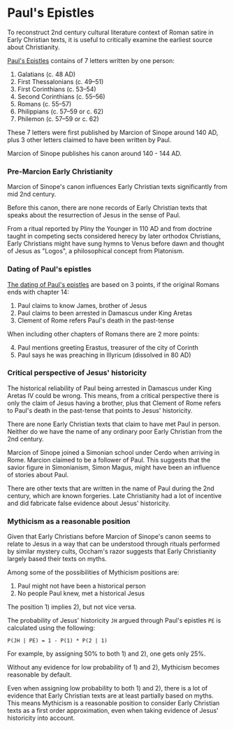 # Paul's Epistles

To reconstruct 2nd century cultural literature context of Roman satire in Early Christian texts,
it is useful to critically examine the earliest source about Christianity.

[Paul's Epistles](https://en.wikipedia.org/wiki/Pauline_epistles) contains of 7 letters written by one person:

1. Galatians (c. 48 AD)
2. First Thessalonians (c. 49–51)
3. First Corinthians (c. 53–54)
4. Second Corinthians (c. 55–56)
5. Romans (c. 55–57)
6. Philippians (c. 57–59 or c. 62)
7. Philemon (c. 57–59 or c. 62)

These 7 letters were first published by Marcion of Sinope around 140 AD, plus 3 other letters claimed to have been written by Paul.

Marcion of Sinope publishes his canon around 140 - 144 AD.

### Pre-Marcion Early Christianity

Marcion of Sinope's canon influences Early Christian texts significantly from mid 2nd century.

Before this canon, there are none records of Early Christian texts that speaks about the resurrection of Jesus in the sense of Paul.

From a ritual reported by Pliny the Younger in 110 AD and from doctrine taught in competing sects considered herecy by later orthodox Christians,
Early Christians might have sung hymns to Venus before dawn and thought of Jesus as "Logos", a philosophical concept from Platonism.

### Dating of Paul's epistles

[The dating of Paul's epistles](https://www.reddit.com/r/AcademicBiblical/comments/mna9ea/an_update_on_dating_pauls_letters_without_acts/)
are based on 3 points, if the original Romans ends with chapter 14:

1. Paul claims to know James, brother of Jesus
2. Paul claims to been arrested in Damascus under King Aretas
3. Clement of Rome refers Paul's death in the past-tense

When including other chapters of Romans there are 2 more points:

4. Paul mentions greeting Erastus, treasurer of the city of Corinth
5. Paul says he was preaching in Illyricum (dissolved in 80 AD)

### Critical perspective of Jesus' historicity

The historical reliability of Paul being arrested in Damascus under King Aretas IV could be wrong.
This means, from a critical perspective there is only the claim of Jesus having a brother,
plus that Clement of Rome refers to Paul's death in the past-tense that points to Jesus' historicity.

There are none Early Christian texts that claim to have met Paul in person.
Neither do we have the name of any ordinary poor Early Christian from the 2nd century.

Marcion of Sinope joined a Simonian school under Cerdo when arriving in Rome.
Marcion claimed to be a follower of Paul.
This suggests that the savior figure in Simonianism, Simon Magus, might have been an influence of stories about Paul.

There are other texts that are written in the name of Paul during the 2nd century, which are known forgeries.
Late Christianity had a lot of incentive and did fabricate false evidence about Jesus' historicity.

### Mythicism as a reasonable position

Given that Early Christians before Marcion of Sinope's canon seems to relate to Jesus in a way
that can be understood through rituals performed by similar mystery cults,
Occham's razor suggests that Early Christianity largely based their texts on myths.

Among some of the possibilities of Mythicism positions are:

1. Paul might not have been a historical person
2. No people Paul knew, met a historical Jesus

The position 1) implies 2), but not vice versa.

The probability of Jesus' historicity `JH` argued through Paul's epistles `PE` is calculated using the following:

`P(JH | PE) = 1 - P(1) * P(2 | 1)`

For example, by assigning 50% to both 1) and 2), one gets only 25%.

Without any evidence for low probability of 1) and 2), Mythicism becomes reasonable by default.

Even when assigning low probability to both 1) and 2),
there is a lot of evidence that Early Christian texts are at least partially based on myths.
This means Mythicism is a reasonable position to consider Early Christian texts as a first order approximation,
even when taking evidence of Jesus' historicity into account.

